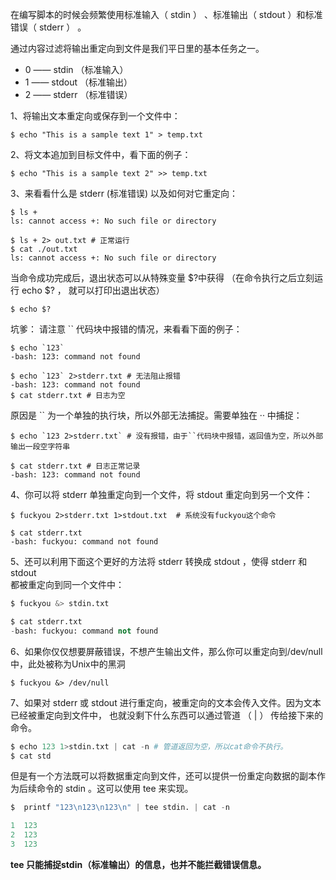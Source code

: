在编写脚本的时候会频繁使用标准输入（ stdin ） 、标准输出（ stdout ）和标准错误（ stderr ） 。

通过内容过滤将输出重定向到文件是我们平日里的基本任务之一。

* 0 ——  stdin （标准输入）
* 1 ——  stdout （标准输出）
* 2 ——  stderr （标准错误）

1、将输出文本重定向或保存到一个文件中：

```
$ echo "This is a sample text 1" > temp.txt
```

2、将文本追加到目标文件中，看下面的例子：

```
$ echo "This is a sample text 2" >> temp.txt
```

3、来看看什么是 stderr \(标准错误\) 以及如何对它重定向：

```
$ ls +
ls: cannot access +: No such file or directory

$ ls + 2> out.txt # 正常运行
$ cat ./out.txt
ls: cannot access +: No such file or directory
```

当命令成功完成后，退出状态可以从特殊变量 $?中获得 （在命令执行之后立刻运行 echo $? ， 就可以打印出退出状态）

```
$ echo $?
```

坑爹： 请注意 \`\` 代码块中报错的情况，来看看下面的例子：

    $ echo `123`
    -bash: 123: command not found

    $ echo `123` 2>stderr.txt # 无法阻止报错
    -bash: 123: command not found
    $ cat stderr.txt # 日志为空

原因是 \`\` 为一个单独的执行块，所以外部无法捕捉。需要单独在 ·· 中捕捉：

    $ echo `123 2>stderr.txt` # 没有报错，由于``代码块中报错，返回值为空，所以外部输出一段空字符串

    $ cat stderr.txt # 日志正常记录
    -bash: 123: command not found

4、你可以将 stderr 单独重定向到一个文件，将 stdout 重定向到另一个文件：

```
$ fuckyou 2>stderr.txt 1>stdout.txt  # 系统没有fuckyou这个命令

$ cat stderr.txt
-bash: fuckyou: command not found
```

5、还可以利用下面这个更好的方法将 stderr 转换成 stdout ，使得 stderr 和 stdout  
 都被重定向到同一个文件中：

```py
$ fuckyou &> stdin.txt

$ cat stderr.txt
-bash: fuckyou: command not found
```

6、如果你仅仅想要屏蔽错误，不想产生输出文件，那么你可以重定向到/dev/null中，此处被称为Unix中的黑洞

```
$ fuckyou &> /dev/null
```

7、如果对 stderr 或 stdout 进行重定向，被重定向的文本会传入文件。因为文本  
已经被重定向到文件中， 也就没剩下什么东西可以通过管道 （ \| ） 传给接下来的命令。

```py
$ echo 123 1>stdin.txt | cat -n # 管道返回为空，所以cat命令不执行。
$ cat std
```

但是有一个方法既可以将数据重定向到文件，还可以提供一份重定向数据的副本作为后续命令的 stdin 。这可以使用 tee 来实现。

```py
$  printf "123\n123\n123\n" | tee stdin. | cat -n

1  123
2  123
3  123
```

**tee 只能捕捉stdin（标准输出）的信息，也并不能拦截错误信息。**

